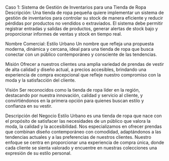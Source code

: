 Caso 1: Sistema de Gestión de Inventarios para una Tienda de Ropa
Descripción: Una tienda de ropa pequeña quiere implementar un sistema de gestión de inventarios para controlar su stock de manera 
eficiente y reducir pérdidas por productos no vendidos o extraviados. El sistema debe permitir registrar entradas y salidas de 
productos, generar alertas de stock bajo y proporcionar informes de ventas y stock en tiempo real.

Nombre Comercial: Estilo Urbano
Un nombre que refleja una propuesta moderna, dinámica y cercana, ideal para una tienda de ropa que busca conectar con un público 
contemporáneo y consciente de las tendencias.

Misión
Ofrecer a nuestros clientes una amplia variedad de prendas de vestir de alta calidad y diseño actual, a precios accesibles, 
brindando una experiencia de compra excepcional que refleje nuestro compromiso con la moda y la satisfacción del cliente.

Visión
Ser reconocidos como la tienda de ropa líder en la región, destacando por nuestra innovación, calidad y servicio al cliente, 
y convirtiéndonos en la primera opción para quienes buscan estilo y confianza en su vestir.

Descripción del Negocio
Estilo Urbano es una tienda de ropa que nace con el propósito de satisfacer las necesidades de un público que valora la moda,
la calidad y la accesibilidad. Nos especializamos en ofrecer prendas que combinan diseño contemporáneo con comodidad, adaptándonos
a las tendencias actuales y a las preferencias de nuestros clientes. Nuestro enfoque se centra en proporcionar una experiencia de 
compra única, donde cada cliente se sienta valorado y encuentre en nuestras colecciones una expresión de su estilo personal.
